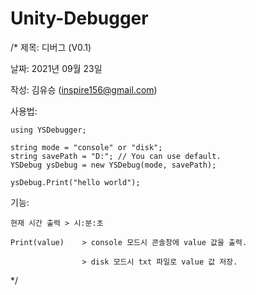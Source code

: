 # Unity-Debugger

/*
 제목: 디버그 (V0.1)
 
 날짜: 2021년 09월 23일
 
 작성: 김유승 (inspire156@gmail.com)
 
 사용법:
 
	using YSDebugger;
 
    string mode = "console" or "disk";
    string savePath = "D:"; // You can use default.
    YSDebug ysDebug = new YSDebug(mode, savePath);
    
    ysDebug.Print("hello world");
    
 기능: 
 
    현재 시간 출력 > 시:분:초
    
    Print(value)    > console 모드시 콘솔창에 value 값을 출력.
    
                    > disk 모드시 txt 파일로 value 값 저장.
 */
